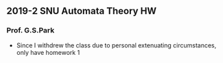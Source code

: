 ## 2019-2 SNU Automata Theory HW

### Prof. G.S.Park

* Since I withdrew the class due to personal extenuating circumstances, only have homework 1
